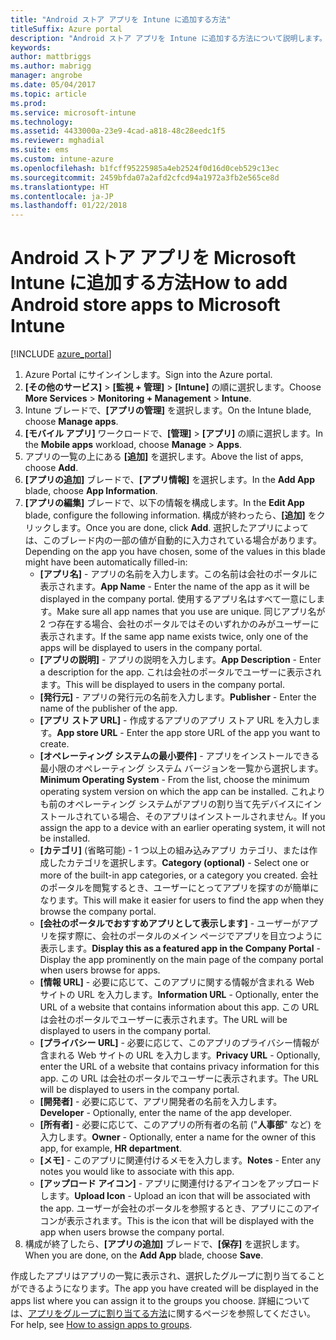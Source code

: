 ```yaml
---
title: "Android ストア アプリを Intune に追加する方法"
titleSuffix: Azure portal
description: "Android ストア アプリを Intune に追加する方法について説明します。\""
keywords: 
author: mattbriggs
ms.author: mabrigg
manager: angrobe
ms.date: 05/04/2017
ms.topic: article
ms.prod: 
ms.service: microsoft-intune
ms.technology: 
ms.assetid: 4433000a-23e9-4cad-a818-48c28eedc1f5
ms.reviewer: mghadial
ms.suite: ems
ms.custom: intune-azure
ms.openlocfilehash: b1fcff95225985a4eb2524f0d16d0ceb529c13ec
ms.sourcegitcommit: 2459bfda07a2afd2cfcd94a1972a3fb2e565ce8d
ms.translationtype: HT
ms.contentlocale: ja-JP
ms.lasthandoff: 01/22/2018
---
```

# <a name="how-to-add-android-store-apps-to-microsoft-intune"></a><span data-ttu-id="51946-103">Android ストア アプリを Microsoft Intune に追加する方法</span><span class="sxs-lookup"><span data-stu-id="51946-103">How to add Android store apps to Microsoft Intune</span></span>

[!INCLUDE [azure_portal](./includes/azure_portal.md)]

1. <span data-ttu-id="51946-104">Azure Portal にサインインします。</span><span class="sxs-lookup"><span data-stu-id="51946-104">Sign into the Azure portal.</span></span>
2. <span data-ttu-id="51946-105">**[その他のサービス]** > **[監視 + 管理]** > **[Intune]** の順に選択します。</span><span class="sxs-lookup"><span data-stu-id="51946-105">Choose **More Services** > **Monitoring + Management** > **Intune**.</span></span>
3. <span data-ttu-id="51946-106">Intune ブレードで、**[アプリの管理]** を選択します。</span><span class="sxs-lookup"><span data-stu-id="51946-106">On the Intune blade, choose **Manage apps**.</span></span>
4. <span data-ttu-id="51946-107">**[モバイル アプリ]** ワークロードで、**[管理]** > **[アプリ]** の順に選択します。</span><span class="sxs-lookup"><span data-stu-id="51946-107">In the **Mobile apps** workload, choose **Manage** > **Apps**.</span></span>
5. <span data-ttu-id="51946-108">アプリの一覧の上にある **[追加]** を選択します。</span><span class="sxs-lookup"><span data-stu-id="51946-108">Above the list of apps, choose **Add**.</span></span>
6. <span data-ttu-id="51946-109">**[アプリの追加]** ブレードで、**[アプリ情報]** を選択します。</span><span class="sxs-lookup"><span data-stu-id="51946-109">In the **Add App** blade, choose **App Information**.</span></span>
7. <span data-ttu-id="51946-110">**[アプリの編集]** ブレードで、以下の情報を構成します。</span><span class="sxs-lookup"><span data-stu-id="51946-110">In the **Edit App** blade, configure the following information.</span></span> <span data-ttu-id="51946-111">構成が終わったら、**[追加]** をクリックします。</span><span class="sxs-lookup"><span data-stu-id="51946-111">Once you are done, click **Add**.</span></span> <span data-ttu-id="51946-112">選択したアプリによっては、このブレード内の一部の値が自動的に入力されている場合があります。</span><span class="sxs-lookup"><span data-stu-id="51946-112">Depending on the app you have chosen, some of the values in this blade might have been automatically filled-in:</span></span>
    - <span data-ttu-id="51946-113">**[アプリ名]** - アプリの名前を入力します。この名前は会社のポータルに表示されます。</span><span class="sxs-lookup"><span data-stu-id="51946-113">**App Name** - Enter the name of the app as it will be displayed in the company portal.</span></span> <span data-ttu-id="51946-114">使用するアプリ名はすべて一意にします。</span><span class="sxs-lookup"><span data-stu-id="51946-114">Make sure all app names that you use are unique.</span></span> <span data-ttu-id="51946-115">同じアプリ名が 2 つ存在する場合、会社のポータルではそのいずれかのみがユーザーに表示されます。</span><span class="sxs-lookup"><span data-stu-id="51946-115">If the same app name exists twice, only one of the apps will be displayed to users in the company portal.</span></span>
    - <span data-ttu-id="51946-116">**[アプリの説明]** - アプリの説明を入力します。</span><span class="sxs-lookup"><span data-stu-id="51946-116">**App Description** - Enter a description for the app.</span></span> <span data-ttu-id="51946-117">これは会社のポータルでユーザーに表示されます。</span><span class="sxs-lookup"><span data-stu-id="51946-117">This will be displayed to users in the company portal.</span></span>
    - <span data-ttu-id="51946-118">**[発行元]** - アプリの発行元の名前を入力します。</span><span class="sxs-lookup"><span data-stu-id="51946-118">**Publisher** - Enter the name of the publisher of the app.</span></span>
    - <span data-ttu-id="51946-119">**[アプリ ストア URL]** - 作成するアプリのアプリ ストア URL を入力します。</span><span class="sxs-lookup"><span data-stu-id="51946-119">**App store URL** - Enter the app store URL of the app you want to create.</span></span>
    - <span data-ttu-id="51946-120">**[オペレーティング システムの最小要件]** - アプリをインストールできる最小限のオペレーティング システム バージョンを一覧から選択します。</span><span class="sxs-lookup"><span data-stu-id="51946-120">**Minimum Operating System** - From the list, choose the minimum operating system version on which the app can be installed.</span></span> <span data-ttu-id="51946-121">これよりも前のオペレーティング システムがアプリの割り当て先デバイスにインストールされている場合、そのアプリはインストールされません。</span><span class="sxs-lookup"><span data-stu-id="51946-121">If you assign the app to a device with an earlier operating system, it will not be installed.</span></span>
    - <span data-ttu-id="51946-122">**[カテゴリ]** (省略可能) - 1 つ以上の組み込みアプリ カテゴリ、または作成したカテゴリを選択します。</span><span class="sxs-lookup"><span data-stu-id="51946-122">**Category (optional)** - Select one or more of the built-in app categories, or a category you created.</span></span> <span data-ttu-id="51946-123">会社のポータルを閲覧するとき、ユーザーにとってアプリを探すのが簡単になります。</span><span class="sxs-lookup"><span data-stu-id="51946-123">This will make it easier for users to find the app when they browse the company portal.</span></span>
    - <span data-ttu-id="51946-124">**[会社のポータルでおすすめアプリとして表示します]** - ユーザーがアプリを探す際に、会社のポータルのメイン ページでアプリを目立つように表示します。</span><span class="sxs-lookup"><span data-stu-id="51946-124">**Display this as a featured app in the Company Portal** - Display the app prominently on the main page of the company portal when users browse for apps.</span></span>
    - <span data-ttu-id="51946-125">**[情報 URL]** - 必要に応じて、このアプリに関する情報が含まれる Web サイトの URL を入力します。</span><span class="sxs-lookup"><span data-stu-id="51946-125">**Information URL** - Optionally, enter the URL of a website that contains information about this app.</span></span> <span data-ttu-id="51946-126">この URL は会社のポータルでユーザーに表示されます。</span><span class="sxs-lookup"><span data-stu-id="51946-126">The URL will be displayed to users in the company portal.</span></span>
    - <span data-ttu-id="51946-127">**[プライバシー URL]** - 必要に応じて、このアプリのプライバシー情報が含まれる Web サイトの URL を入力します。</span><span class="sxs-lookup"><span data-stu-id="51946-127">**Privacy URL** - Optionally, enter the URL of a website that contains privacy information for this app.</span></span> <span data-ttu-id="51946-128">この URL は会社のポータルでユーザーに表示されます。</span><span class="sxs-lookup"><span data-stu-id="51946-128">The URL will be displayed to users in the company portal.</span></span>
    - <span data-ttu-id="51946-129">**[開発者]** - 必要に応じて、アプリ開発者の名前を入力します。</span><span class="sxs-lookup"><span data-stu-id="51946-129">**Developer** - Optionally, enter the name of the app developer.</span></span>
    - <span data-ttu-id="51946-130">**[所有者]** - 必要に応じて、このアプリの所有者の名前 ("**人事部**" など) を入力します。</span><span class="sxs-lookup"><span data-stu-id="51946-130">**Owner** - Optionally, enter a name for the owner of this app, for example, **HR department**.</span></span>
    - <span data-ttu-id="51946-131">**[メモ]** - このアプリに関連付けるメモを入力します。</span><span class="sxs-lookup"><span data-stu-id="51946-131">**Notes** - Enter any notes you would like to associate with this app.</span></span>
    - <span data-ttu-id="51946-132">**[アップロード アイコン]** - アプリに関連付けるアイコンをアップロードします。</span><span class="sxs-lookup"><span data-stu-id="51946-132">**Upload Icon** - Upload an icon that will be associated with the app.</span></span> <span data-ttu-id="51946-133">ユーザーが会社のポータルを参照するとき、アプリにこのアイコンが表示されます。</span><span class="sxs-lookup"><span data-stu-id="51946-133">This is the icon that will be displayed with the app when users browse the company portal.</span></span>
8. <span data-ttu-id="51946-134">構成が終了したら、**[アプリの追加]** ブレードで、**[保存]** を選択します。</span><span class="sxs-lookup"><span data-stu-id="51946-134">When you are done, on the **Add App** blade, choose **Save**.</span></span>

<span data-ttu-id="51946-135">作成したアプリはアプリの一覧に表示され、選択したグループに割り当てることができるようになります。</span><span class="sxs-lookup"><span data-stu-id="51946-135">The app you have created will be displayed in the apps list where you can assign it to the groups you choose.</span></span> <span data-ttu-id="51946-136">詳細については、[アプリをグループに割り当てる方法](apps-deploy.md)に関するページを参照してください。</span><span class="sxs-lookup"><span data-stu-id="51946-136">For help, see [How to assign apps to groups](apps-deploy.md).</span></span>